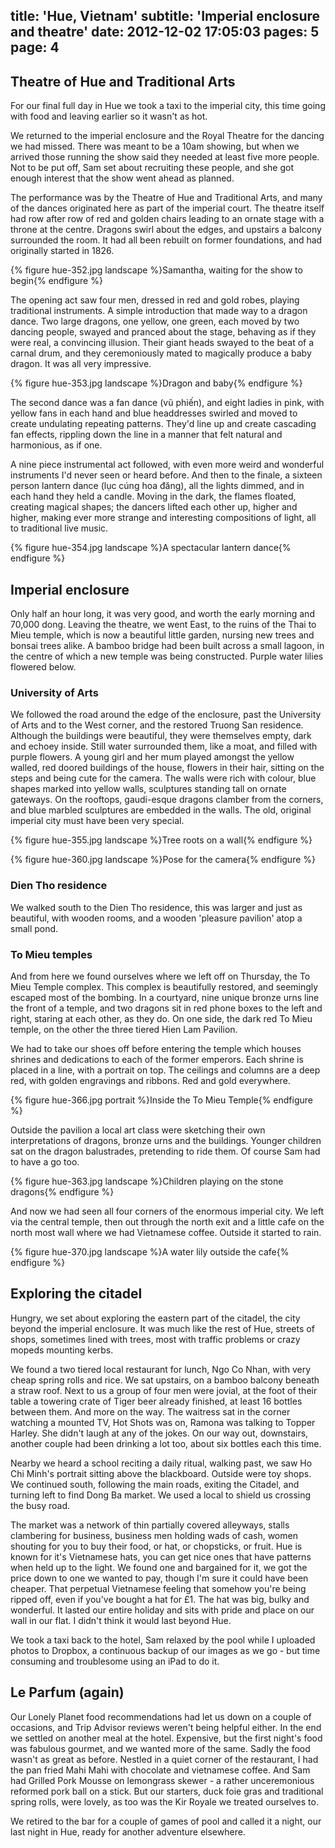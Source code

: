 title: 'Hue, Vietnam'
subtitle: 'Imperial enclosure and theatre'
date: 2012-12-02 17:05:03
pages: 5
page: 4
---

## Theatre of Hue and Traditional Arts

For our final full day in Hue we took a taxi to the imperial city, this time going with food and leaving earlier so it wasn't as hot.

We returned to the imperial enclosure and the Royal Theatre for the dancing we had missed. There was meant to be a 10am showing, but when we arrived those running the show said they needed at least five more people. Not to be put off, Sam set about recruiting these people, and she got enough interest that the show went ahead as planned.

The performance was by the Theatre of Hue and Traditional Arts, and many of the dances originated here as part of the imperial court. The theatre itself had row after row of red and golden chairs leading to an ornate stage with a throne at the centre. Dragons swirl about the edges, and upstairs a balcony surrounded the room. It had all been rebuilt on former foundations, and had originally started in 1826.

{% figure hue-352.jpg landscape %}Samantha, waiting for the show to begin{% endfigure %}

The opening act saw four men, dressed in red and gold robes, playing traditional instruments. A simple introduction that made way to a dragon dance. Two large dragons, one yellow, one green, each moved by two dancing people, swayed and pranced about the stage, behaving as if they were real, a convincing illusion. Their giant heads swayed to the beat of a carnal drum, and they ceremoniously mated to magically produce a baby dragon. It was all very impressive.

{% figure hue-353.jpg landscape %}Dragon and baby{% endfigure %}

The second dance was a fan dance (vũ phiến), and eight ladies in pink, with yellow fans in each hand and blue headdresses swirled and moved to create undulating repeating patterns. They'd line up and create cascading fan effects, rippling down the line in a manner that felt natural and harmonious, as if one.

A nine piece instrumental act followed, with even more weird and wonderful instruments I'd never seen or heard before. And then to the finale, a sixteen person lantern dance (lục cúng hoa đăng), all the lights dimmed, and in each hand they held a candle. Moving in the dark, the flames floated, creating magical shapes; the dancers lifted each other up, higher and higher, making ever more strange and interesting compositions of light, all to traditional live music.

{% figure hue-354.jpg landscape %}A spectacular lantern dance{% endfigure %}

## Imperial enclosure

Only half an hour long, it was very good, and worth the early morning and 70,000 dong. Leaving the theatre, we went East, to the ruins of the Thai to Mieu temple, which is now a beautiful little garden, nursing new trees and bonsai trees alike. A bamboo bridge had been built across a small lagoon, in the centre of which a new temple was being constructed. Purple water lilies flowered below.

### University of Arts

We followed the road around the edge of the enclosure, past the University of Arts and to the West corner, and the restored Truong San residence. Although the buildings were beautiful, they were themselves empty, dark and echoey inside. Still water surrounded them, like a moat, and filled with purple flowers. A young girl and her mum played amongst the yellow walled, red doored buildings of the house, flowers in their hair, sitting on the steps and being cute for the camera. The walls were rich with colour, blue shapes marked into yellow walls, sculptures standing tall on ornate gateways. On the rooftops, gaudi-esque dragons clamber from the corners, and blue marbled sculptures are embedded in the walls. The old, original imperial city must have been very special.

{% figure hue-355.jpg landscape %}Tree roots on a wall{% endfigure %}

{% figure hue-360.jpg landscape %}Pose for the camera{% endfigure %}

### Dien Tho residence

We walked south to the Dien Tho residence, this was larger and just as beautiful, with wooden rooms, and a wooden 'pleasure pavilion' atop a small pond.

### To Mieu temples

And from here we found ourselves where we left off on Thursday, the To Mieu Temple complex. This complex is beautifully restored, and seemingly escaped most of the bombing. In a courtyard, nine unique bronze urns line the front of a temple, and two dragons sit in red phone boxes to the left and right, staring at each other, as they do. On one side, the dark red To Mieu temple, on the other the three tiered Hien Lam Pavilion.

We had to take our shoes off before entering the temple which houses shrines and dedications to each of the former emperors. Each shrine is placed in a line, with a portrait on top. The ceilings and columns are a deep red, with golden engravings and ribbons. Red and gold everywhere.

{% figure hue-366.jpg portrait %}Inside the To Mieu Temple{% endfigure %}

Outside the pavilion a local art class were sketching their own interpretations of dragons, bronze urns and the buildings. Younger children sat on the dragon balustrades, pretending to ride them. Of course Sam had to have a go too.

{% figure hue-363.jpg landscape %}Children playing on the stone dragons{% endfigure %}

And now we had seen all four corners of the enormous imperial city. We left via the central temple, then out through the north exit and a little cafe on the north most wall where we had Vietnamese coffee. Outside it started to rain.

{% figure hue-370.jpg landscape %}A water lily outside the cafe{% endfigure %}

## Exploring the citadel

Hungry, we set about exploring the eastern part of the citadel, the city beyond the imperial enclosure. It was much like the rest of Hue, streets of shops, sometimes lined with trees, most with traffic problems or crazy mopeds mounting kerbs.

We found a two tiered local restaurant for lunch, Ngo Co Nhan, with very cheap spring rolls and rice. We sat upstairs, on a bamboo balcony beneath a straw roof. Next to us a group of four men were jovial, at the foot of their table a towering crate of Tiger beer already finished, at least 16 bottles between them. And more on the way. The waitress sat in the corner watching a mounted TV, Hot Shots was on, Ramona was talking to Topper Harley. She didn't laugh at any of the jokes. On our way out, downstairs, another couple had been drinking a lot too, about six bottles each this time.

Nearby we heard a school reciting a daily ritual, walking past, we saw Ho Chi Minh's portrait sitting above the blackboard. Outside were toy shops. We continued south, following the main roads, exiting the Citadel, and turning left to find Dong Ba market. We used a local to shield us crossing the busy road.

The market was a network of thin partially covered alleyways, stalls clambering for business, business men holding wads of cash, women shouting for you to buy their food, or hat, or chopsticks, or fruit. Hue is known for it's Vietnamese hats, you can get nice ones that have patterns when held up to the light. We found one and bargained for it, we got the price down to one we wanted to pay, though I'm sure it could have been cheaper. That perpetual Vietnamese feeling that somehow you're being ripped off, even if you've bought a hat for £1. The hat was big, bulky and wonderful. It lasted our entire holiday and sits with pride and place on our wall in our flat. I didn't think it would last beyond Hue.

We took a taxi back to the hotel, Sam relaxed by the pool while I uploaded photos to Dropbox, a continuous backup of our images as we go - but time consuming and troublesome using an iPad to do it.

## Le Parfum (again)

Our Lonely Planet food recommendations had let us down on a couple of occasions, and Trip Advisor reviews weren't being helpful either. In the end we settled on another meal at the hotel. Expensive, but the first night's food was fabulous gourmet, and we wanted more of the same. Sadly the food wasn't as great as before. Nestled in a quiet corner of the restaurant, I had the pan fried Mahi Mahi with chocolate and vietnamese coffee. And Sam had Grilled Pork Mousse on lemongrass skewer - a rather unceremonious reformed pork ball on a stick. But our starters, duck foie gras and traditional spring rolls, were lovely, as too was the Kir Royale we treated ourselves to.

We retired to the bar for a couple of games of pool and called it a night, our last night in Hue, ready for another adventure elsewhere.
